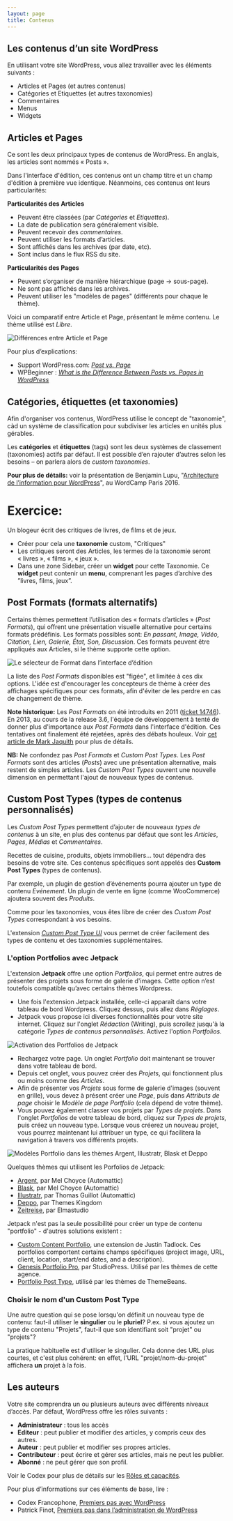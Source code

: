 ```yaml
---
layout: page
title: Contenus
---
```


Les contenus d’un site WordPress
---

En utilisant votre site WordPress, vous allez travailler avec les éléments suivants :

- Articles et Pages (et autres contenus)
- Catégories et Etiquettes (et autres taxonomies)
- Commentaires
- Menus
- Widgets

## Articles et Pages

Ce sont les deux principaux types de contenus de WordPress. En anglais, les articles sont nommés « Posts ».

Dans l'interface d'édition, ces contenus ont un champ titre et un champ d'édition à première vue identique. Néanmoins, ces contenus ont leurs particularités:

**Particularités des Articles**

* Peuvent être classées (par *Catégories* et *Etiquettes*).
* La date de publication sera généralement visible.
* Peuvent recevoir des *commentaires*.
* Peuvent utiliser les formats d’articles.
* Sont affichés dans les archives (par date, etc).
* Sont inclus dans le flux RSS du site.

**Particularités des Pages**

* Peuvent s’organiser de manière hiérarchique (page → sous-page).
* Ne sont pas affichés dans les archives.
* Peuvent utiliser les "modèles de pages" (différents pour chaque le thème).

Voici un comparatif entre Article et Page, présentant le même contenu. Le thème utilisé est *Libre*.

![Différences entre Article et Page](img/articles-vs-pages.jpg)

Pour plus d’explications:

* Support WordPress.com: *[Post vs. Page](https://wordpress.com/fr/support/article-vs-page/)*
* WPBeginner : *[What is the Difference Between Posts vs. Pages in WordPress](http://www.wpbeginner.com/beginners-guide/what-is-the-difference-between-posts-vs-pages-in-wordpress/)*

## Catégories, étiquettes (et taxonomies)

Afin d'organiser vos contenus, WordPress utilise le concept de "taxonomie", càd un système de classification pour subdiviser les articles en unités plus gérables.

Les **catégories** et **étiquettes** (tags) sont les deux systèmes de classement (taxonomies) actifs par défaut. Il est possible d’en rajouter d’autres selon les besoins – on parlera alors de *custom taxonomies*.

**Pour plus de détails:** voir la présentation de Benjamin Lupu, "[Architecture de l’information pour WordPress](https://wordpress.tv/2016/04/05/benjamin-lupu-architecture-de-linformation-pour-wordpress/)", au WordCamp Paris 2016.

Exercice: 
===

Un blogeur écrit des critiques de livres, de films et de jeux. 

* Créer pour cela une **taxonomie** custom, "Critiques" 
* Les critiques seront des Articles, les termes de la taxonomie seront « livres », « films », « jeux ».
* Dans une zone Sidebar, créer un **widget** pour cette Taxonomie. Ce **widget** peut contenir un **menu**, comprenant les pages d’archive des ”livres, films, jeux”.

## Post Formats (formats alternatifs)

Certains thèmes permettent l’utilisation des « formats d’articles » (*Post Formats*), qui offrent une présentation visuelle alternative pour certains formats prédéfinis. Les formats possibles sont: *En passant, Image, Vidéo, Citation, Lien, Galerie, État, Son, Discussion*. Ces formats peuvent être appliqués aux Articles, si le thème supporte cette option. 

![Le sélecteur de Format dans l’interface d’édition](img/wordpress-post-formats.png)

La liste des *Post Formats* disponibles est "figée", et limitée à ces dix options. L'idée est d'encourager les concepteurs de thème à créer des affichages spécifiques pour ces formats, afin d'éviter de les perdre en cas de changement de thème.

**Note historique:** Les *Post Formats* on été introduits en 2011 ([ticket 14746](https://core.trac.wordpress.org/ticket/14746)). En 2013, au cours de la release 3.6, l'équipe de développement à tenté de donner plus d'importance aux *Post Formats* dans l'interface d'édition. Ces tentatives ont finalement été rejetées, après des débats houleux. Voir [cet article de Mark Jaquith](https://make.wordpress.org/core/2013/05/29/post-formats-ui-is-exiting-core-will-live-as-a-plugin/) pour plus de détails.

**NB:** Ne confondez pas *Post Formats* et *Custom Post Types*. Les *Post Formats* sont des articles (*Posts*) avec une présentation alternative, mais restent de simples articles. Les *Custom Post Types* ouvrent une nouvelle dimension en permettant l'ajout de nouveaux types de contenus.

## Custom Post Types (types de contenus personnalisés)

Les *Custom Post Types* permettent d’ajouter de nouveaux *types de contenus* à un site, en plus des contenus par défaut que sont les *Articles*, *Pages*, *Médias* et *Commentaires*. 

Recettes de cuisine, produits, objets immobiliers... tout dépendra des besoins de votre site. Ces contenus spécifiques sont appelés des **Custom Post Types** (types de contenus).

Par exemple, un plugin de gestion d’événements pourra ajouter un type de contenu *Evénement*. Un plugin de vente en ligne (comme WooCommerce) ajoutera souvent des *Produits*.

Comme pour les taxonomies, vous êtes libre de créer des *Custom Post Types* correspondant à vos besoins.

L'extension *[Custom Post Type UI](https://wordpress.org/plugins/custom-post-type-ui/)* vous permet de créer facilement des types de contenu et des taxonomies supplémentaires.

### L'option Portfolios avec Jetpack

L'extension **Jetpack** offre une option *Portfolios*, qui permet entre autres de présenter des projets sous forme de galerie d'images. Cette option n’est toutefois compatible qu’avec certains thèmes Wordpress.

* Une fois l'extension Jetpack installée, celle-ci apparaît dans votre tableau de bord Wordpress. Cliquez dessus, puis allez dans *Réglages*.
* Jetpack vous propose ici diverses fonctionnalités pour votre site internet. Cliquez sur l'onglet *Rédaction* (Writing), puis scrollez jusqu'à la catégorie *Types de contenus personnalisés*. Activez l'option *Portfolios*.

![Activation des Portfolios de Jetpack](img/jetpack-activation-portfolio.png)

* Rechargez votre page. Un onglet *Portfolio* doit maintenant se trouver dans votre tableau de bord.
* Depuis cet onglet, vous pouvez créer des *Projets*, qui fonctionnent plus ou moins comme des *Articles*. 
* Afin de présenter vos *Projets* sous forme de galerie d'images (souvent en grille), vous devez à présent créer une *Page*, puis dans *Attributs de page* choisir le *Modèle de page Portfolio* (cela dépend de votre thème). 
* Vous pouvez également classer vos projets par *Types de projets*. Dans l'onglet *Portfolios* de votre tableau de bord, cliquez sur *Types de projets*, puis créez un nouveau type. Lorsque vous créerez un nouveau projet, vous pourrez maintenant lui attribuer un type, ce qui facilitera la navigation à travers vos différents projets.

![Modèles Portfolio dans les thèmes Argent, Illustratr, Blask et Deppo](img/portfolio-themes.jpg)

Quelques thèmes qui utilisent les Porfolios de Jetpack:

* [Argent](https://wordpress.com/theme/argent), par Mel Choyce (Automattic)
* [Blask](https://wordpress.com/theme/blask), par Mel Choyce (Automattic)
* [Illustratr](https://wordpress.com/theme/illustratr), par Thomas Guillot (Automattic)
* [Deppo](https://themeskingdom.com/wordpress-themes/deppo-portfolio-wordpress-theme/), par Themes Kingdom
* [Zeitreise](https://www.elmastudio.de/en/themes/docs/zeitreise/), par Elmastudio

Jetpack n'est pas la seule possibilité pour créer un type de contenu "portfolio" - d'autres solutions existent :

- [Custom Content Portfolio](https://fr.wordpress.org/plugins/custom-content-portfolio/), une extension de Justin Tadlock. Ces portfolios comportent certains champs spécifiques (project image, URL, client, location, start/end dates, and a description).
- [Genesis Portfolio Pro](https://wordpress.org/plugins/genesis-portfolio-pro/), par StudioPress. Utilisé par les thèmes de cette agence.
- [Portfolio Post Type](https://wordpress.org/plugins/portfolio-post-type/), utilisé par les thèmes de ThemeBeans.

### Choisir le nom d'un Custom Post Type

Une autre question qui se pose lorsqu'on définit un nouveau type de contenu: faut-il utiliser le **singulier** ou le **pluriel**? P.ex. si vous ajoutez un type de contenu "Projets", faut-il que son identifiant soit "projet" ou "projets"? 

La pratique habituelle est d'utiliser le singulier. Cela donne des URL plus courtes, et c'est plus cohérent: en effet, l'URL "projet/nom-du-projet" affichera **un** projet à la fois.


## Les auteurs

Votre site comprendra un ou plusieurs auteurs avec différents niveaux d’accès. Par défaut, WordPress offre les rôles suivants : 

* **Administrateur** : tous les accès
* **Editeur** : peut publier et modifier des articles, y compris ceux des autres.
* **Auteur** : peut publier et modifier ses propres articles.
* **Contributeur** : peut écrire et gérer ses articles, mais ne peut les publier.
* **Abonné** : ne peut gérer que son profil.

Voir le Codex pour plus de détails sur les [Rôles et capacités](http://codex.wordpress.org/fr:R%C3%B4les_et_Capacit%C3%A9s).

Pour plus d’informations sur ces éléments de base, lire :

* Codex Francophone, [Premiers pas avec WordPress](http://codex.wordpress.org/fr:Premiers_pas_avec_WordPress)
* Patrick Finot, [Premiers pas dans l’administration de WordPress](http://www.informatique-enseignant.com/decouvrir-administration-wordpress/)

